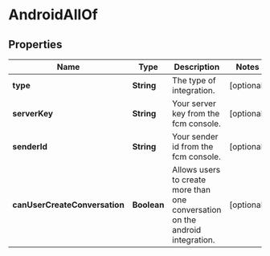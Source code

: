 

# AndroidAllOf

## Properties

Name | Type | Description | Notes
------------ | ------------- | ------------- | -------------
**type** | **String** | The type of integration. |  [optional]
**serverKey** | **String** | Your server key from the fcm console. |  [optional]
**senderId** | **String** | Your sender id from the fcm console. |  [optional]
**canUserCreateConversation** | **Boolean** | Allows users to create more than one conversation on the android integration. |  [optional]



